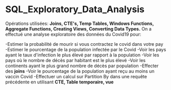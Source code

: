 # SQL_Exploratory_Data_Analysis

Opérations utilisées: __Joins, CTE's, Temp Tables, Windows Functions, Aggregate Functions, Creating Views, Converting Data Types.__ 
On a effectué une analyse exploratoire des données du Covid19 pour: 

-Estimer la probabilité de mourir si vous contractez le covid dans votre pay 
-Estimer le pourcentage de la population infectée par le Covid 
-Voir les pays ayant le taux d'infection le plus élevé par rapport à la population 
-Voir les pays où le nombre de décès par habitant est le plus élevé 
-Voir les continents ayant le plus grand nombre de décès par population 
-Effecter des __joins__ 
-Voir le pourcentage de la population ayant reçu au moins un vaccin Covid 
-Effectuer un calcul sur Partition By dans une requête précédente en utilisant __CTE, Table temporaire, vue__ 
